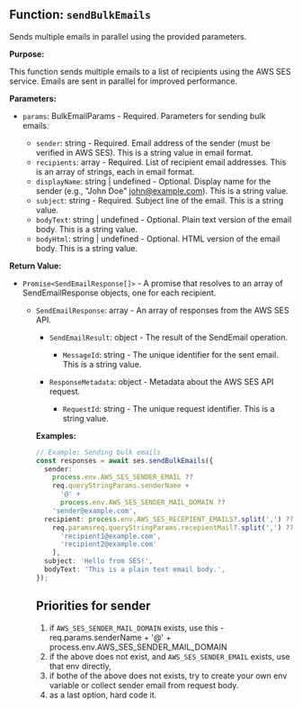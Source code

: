 ## Function: `sendBulkEmails`

Sends multiple emails in parallel using the provided parameters.

**Purpose:**

This function sends multiple emails to a list of recipients using the AWS SES service. Emails are sent in parallel for improved performance.

**Parameters:**

- `params`: BulkEmailParams - Required. Parameters for sending bulk emails.

  - `sender`: string - Required. Email address of the sender (must be verified in AWS SES). This is a string value in email format.
  - `recipients`: array<string> - Required. List of recipient email addresses. This is an array of strings, each in email format.
  - `displayName`: string | undefined - Optional. Display name for the sender (e.g., "John Doe" <john@example.com>). This is a string value.
  - `subject`: string - Required. Subject line of the email. This is a string value.
  - `bodyText`: string | undefined - Optional. Plain text version of the email body. This is a string value.
  - `bodyHtml`: string | undefined - Optional. HTML version of the email body. This is a string value.

**Return Value:**

- `Promise<SendEmailResponse[]>` - A promise that resolves to an array of SendEmailResponse objects, one for each recipient.

  - `SendEmailResponse`: array<object> - An array of responses from the AWS SES API.

    - `SendEmailResult`: object - The result of the SendEmail operation.

      - `MessageId`: string - The unique identifier for the sent email. This is a string value.

    - `ResponseMetadata`: object - Metadata about the AWS SES API request.

      - `RequestId`: string - The unique request identifier. This is a string value.

**Examples:**

```typescript
// Example: Sending bulk emails
const responses = await ses.sendBulkEmails({
  sender:
    process.env.AWS_SES_SENDER_EMAIL ??
    req.queryStringParams.senderName +
      '@' +
      process.env.AWS_SES_SENDER_MAIL_DOMAIN ??
    'sender@example.com',
  recipient: process.env.AWS_SES_RECEPIENT_EMAILS?.split(',') ??
    req.paramsreq.queryStringParams.recepientMail?.split(',') ?? [
      'recipient1@example.com',
      'recipient2@example.com'
    ],
  subject: 'Hello from SES!',
  bodyText: 'This is a plain text email body.',
});
```

## Priorities for sender

1. if `AWS_SES_SENDER_MAIL_DOMAIN` exists, use this - req.params.senderName + '@' + process.env.AWS_SES_SENDER_MAIL_DOMAIN
2. if the above does not exist, and `AWS_SES_SENDER_EMAIL` exists, use that env directly,
3. if bothe of the above does not exists, try to create your own env variable or collect sender email from request body.
4. as a last option, hard code it.
